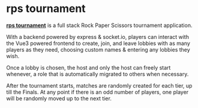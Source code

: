 # rps tournament
[**rps tournament**](https://tteok-rps.herokuapp.com/) is a full stack Rock Paper Scissors tournament application.

With a backend powered by express & socket.io, players can interact with the Vue3 powered frontend to create, join, and leave lobbies with as many players as they need, choosing custom names & entering any lobbies they wish. 

Once a lobby is chosen, the host and only the host can freely start whenever, a role that is automatically migrated to others when necessary.

After the tournament starts, matches are randomly created for each tier, up till the Finals. At any point if there is an odd number of players, one player will be randomly moved up to the next tier.
